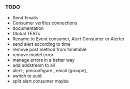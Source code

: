 ### TODO
- Send Emails
- Consumer verifies connections
- documentation
- Global TESTs
- Rename to Event consumer, Alert Consumer or Alerter
- send alert according to time
- remove post method from timetable
- remove model error
- manage errors in a better way
- add addstream to all
- alert ; preconfigure , email (groupe), 
- switch to uuid
- split alert consumer maybe
